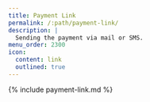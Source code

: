 ```yaml
---
title: Payment Link
permalink: /:path/payment-link/
description: |
  Sending the payment via mail or SMS.
menu_order: 2300
icon:
  content: link
  outlined: true
---
```


{% include payment-link.md %}
